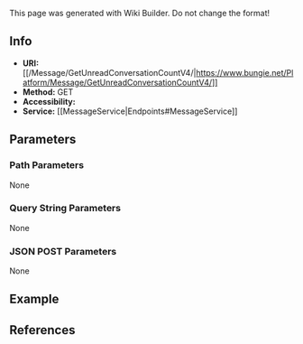 <span class="wiki-builder">This page was generated with Wiki Builder. Do not change the format!</span>

## Info

* **URI:** [[/Message/GetUnreadConversationCountV4/|https://www.bungie.net/Platform/Message/GetUnreadConversationCountV4/]]
* **Method:** GET
* **Accessibility:** 
* **Service:** [[MessageService|Endpoints#MessageService]]

## Parameters
### Path Parameters
None

### Query String Parameters
None

### JSON POST Parameters
None

## Example


## References
